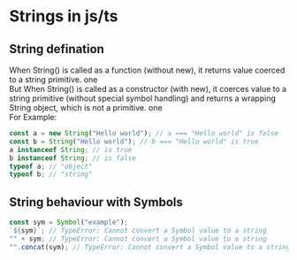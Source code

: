 # Strings in js/ts

## String defination

When String() is called as a function (without new), it returns value coerced to a string primitive. one\
But When String() is called as a constructor (with new), it coerces value to a string primitive (without special symbol handling) and returns a wrapping String object, which is not a primitive. one\
For Example:

```typescript
const a = new String("Hello world"); // a === "Hello world" is false
const b = String("Hello world"); // b === "Hello world" is true
a instanceof String; // is true
b instanceof String; // is false
typeof a; // "object"
typeof b; // "string"
```

## String behaviour with Symbols

```typescript
const sym = Symbol("example");
`${sym}`; // TypeError: Cannot convert a Symbol value to a string
"" + sym; // TypeError: Cannot convert a Symbol value to a string
"".concat(sym); // TypeError: Cannot convert a Symbol value to a string
```
